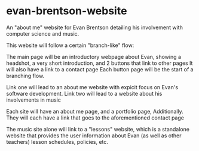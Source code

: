 # evan-brentson-website
An "about me" website for Evan Brentson detailing his involvement with computer science and music.

This website will follow a certain "branch-like" flow:

The main page will be an introductory webpage about Evan, showing a headshot, a very short introduction, and 2 buttons that link to other pages
It will also have a link to a contact page
Each button page will be the start of a branching flow.

Link one will lead to an about me website with expicit focus on Evan's software development. Link two will lead to a website about his involvements in music

Each site will have an about me page, and a portfolio page, Additionally. They will each have a link that goes to the aforementioned contact page

The music site alone will link to a "lessons" website, which is a standalone website that provides the user information about Evan (as well as other teachers) lesson schedules, policies, etc.